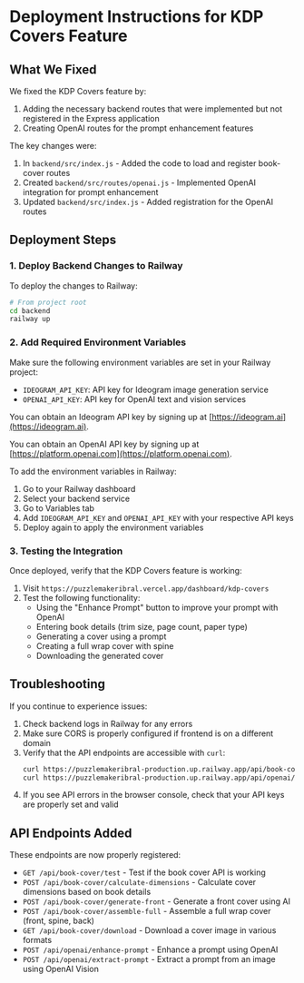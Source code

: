 # Deployment Instructions for KDP Covers Feature

## What We Fixed

We fixed the KDP Covers feature by:
1. Adding the necessary backend routes that were implemented but not registered in the Express application
2. Creating OpenAI routes for the prompt enhancement features

The key changes were:
1. In `backend/src/index.js` - Added the code to load and register book-cover routes
2. Created `backend/src/routes/openai.js` - Implemented OpenAI integration for prompt enhancement
3. Updated `backend/src/index.js` - Added registration for the OpenAI routes

## Deployment Steps

### 1. Deploy Backend Changes to Railway

To deploy the changes to Railway:

```bash
# From project root
cd backend
railway up
```

### 2. Add Required Environment Variables

Make sure the following environment variables are set in your Railway project:

- `IDEOGRAM_API_KEY`: API key for Ideogram image generation service
- `OPENAI_API_KEY`: API key for OpenAI text and vision services

You can obtain an Ideogram API key by signing up at [https://ideogram.ai](https://ideogram.ai).

You can obtain an OpenAI API key by signing up at [https://platform.openai.com](https://platform.openai.com).

To add the environment variables in Railway:
1. Go to your Railway dashboard
2. Select your backend service
3. Go to Variables tab
4. Add `IDEOGRAM_API_KEY` and `OPENAI_API_KEY` with your respective API keys
5. Deploy again to apply the environment variables

### 3. Testing the Integration

Once deployed, verify that the KDP Covers feature is working:

1. Visit `https://puzzlemakeribral.vercel.app/dashboard/kdp-covers`
2. Test the following functionality:
   - Using the "Enhance Prompt" button to improve your prompt with OpenAI
   - Entering book details (trim size, page count, paper type)
   - Generating a cover using a prompt
   - Creating a full wrap cover with spine
   - Downloading the generated cover

## Troubleshooting

If you continue to experience issues:

1. Check backend logs in Railway for any errors
2. Make sure CORS is properly configured if frontend is on a different domain
3. Verify that the API endpoints are accessible with `curl`:
   ```bash
   curl https://puzzlemakeribral-production.up.railway.app/api/book-cover/test
   curl https://puzzlemakeribral-production.up.railway.app/api/openai/test
   ```
4. If you see API errors in the browser console, check that your API keys are properly set and valid

## API Endpoints Added

These endpoints are now properly registered:

- `GET /api/book-cover/test` - Test if the book cover API is working
- `POST /api/book-cover/calculate-dimensions` - Calculate cover dimensions based on book details
- `POST /api/book-cover/generate-front` - Generate a front cover using AI
- `POST /api/book-cover/assemble-full` - Assemble a full wrap cover (front, spine, back)
- `GET /api/book-cover/download` - Download a cover image in various formats
- `POST /api/openai/enhance-prompt` - Enhance a prompt using OpenAI
- `POST /api/openai/extract-prompt` - Extract a prompt from an image using OpenAI Vision 